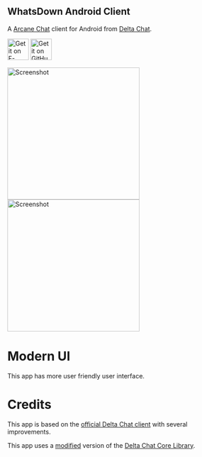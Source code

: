 ## WhatsDown Android Client

A [Arcane Chat](https://arcanechat.me) client for Android from [Delta Chat](https://delta.chat/).

[<img src="store/get-it-on-fdroid.png" alt="Get it on F-Droid" height="48">](https://f-droid.org/packages/com.seyfal.whatsdown/)
[<img src="store/get-it-on-github.png" alt="Get it on GitHub" height="48">](https://github.com/seyfal-kernel/WhatsDown/releases/latest)


<img alt="Screenshot" src="fastlane/metadata/android/en-US/images/phoneScreenshots/1.png" width="298" /> <img alt="Screenshot" src="fastlane/metadata/android/en-US/images/phoneScreenshots/2.png" width="298" />

# Modern UI

This app has more user friendly user interface.

# Credits

This app is based on the [official Delta Chat client](https://github.com/deltachat/deltachat-android) with several improvements.

This app uses a [modified](https://github.com/ArcaneChat/core) version of the [Delta Chat Core Library](https://github.com/deltachat/deltachat-core-rust).
